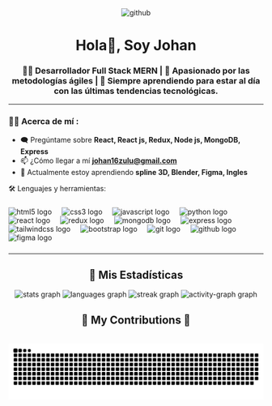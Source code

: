 <div id="header" align="center">
	<img src='https://i.postimg.cc/xTKm7chB/github.png' alt='github'/>
	<h1 align="center">Hola👋, Soy Johan</h1>
	<h3 align="center">
		👨‍💻 Desarrollador Full Stack MERN | 🚀 Apasionado por las metodologías ágiles | 🌟 Siempre aprendiendo para estar al día con las últimas tendencias tecnológicas.
	</h3>
</div>

<!-- <div id="badges" align="center">
	<a href="https://www.twitch.tv/queso1611" target="_blank">
		<img src="https://img.shields.io/twitch/status/queso1611?color=purple&logo=twitch&style=for-the-badge" alt="twitch badge" />
	</a>
  <a href="https://www.twitch.tv/queso1611" target="_blank">
		<img src="https://img.shields.io/twitch/status/queso1611?color=purple&logo=twitch&style=for-the-badge" alt="twitch badge" />
	</a>
  <a href="https://www.twitch.tv/queso1611" target="_blank">
		<img src="https://img.shields.io/twitch/status/queso1611?color=purple&logo=twitch&style=for-the-badge" alt="twitch badge" />
	</a>
</div> -->

---

### 👨‍💻 Acerca de mí : 

- 🗨️ Pregúntame sobre **React, React js, Redux, Node js, MongoDB, Express**
- 📫 ¿Cómo llegar a mí **johan16zulu@gmail.com**
- 📔 Actualmente estoy aprendiendo **spline 3D, Blender, Figma, Ingles**
<!-- 🌐 website **https://johanzuluaga-portfolio.vercel.app/** en proceso!-->
<div align="left">
	<p align="left">🛠️ Lenguajes y herramientas:</p>

###

<div align="left">
  <img src="https://cdn.jsdelivr.net/gh/devicons/devicon/icons/html5/html5-original.svg" height="40" alt="html5 logo"  />
  <img width="12" />
  <img src="https://cdn.jsdelivr.net/gh/devicons/devicon/icons/css3/css3-original.svg" height="40" alt="css3 logo"  />
  <img width="12" />
  <img src="https://cdn.jsdelivr.net/gh/devicons/devicon/icons/javascript/javascript-original.svg" height="40" alt="javascript logo"  />
  <img width="12" />
  <img src="https://cdn.jsdelivr.net/gh/devicons/devicon/icons/python/python-original.svg" height="40" alt="python logo"  />
  <img width="12" />
  <img src="https://cdn.jsdelivr.net/gh/devicons/devicon/icons/react/react-original.svg" height="40" alt="react logo"  />
  <img width="12" />
  <img src="https://cdn.jsdelivr.net/gh/devicons/devicon/icons/redux/redux-original.svg" height="40" alt="redux logo"  />
  <img width="12" />
  <img src="https://cdn.jsdelivr.net/gh/devicons/devicon/icons/mongodb/mongodb-original.svg" height="40" alt="mongodb logo"  />
  <img width="12" />
  <img src="https://cdn.jsdelivr.net/gh/devicons/devicon/icons/express/express-original.svg" height="40" alt="express logo"  />
  <img width="12" />
  <img src="https://cdn.jsdelivr.net/gh/devicons/devicon/icons/tailwindcss/tailwindcss-original-wordmark.svg" height="40" alt="tailwindcss logo"  />
  <img width="12" />
  <img src="https://cdn.jsdelivr.net/gh/devicons/devicon/icons/bootstrap/bootstrap-original.svg" height="40" alt="bootstrap logo"  />
  <img width="12" />
  <img src="https://cdn.jsdelivr.net/gh/devicons/devicon/icons/git/git-original.svg" height="40" alt="git logo"  />
  <img width="12" />
  <img src="https://cdn.jsdelivr.net/gh/devicons/devicon/icons/github/github-original.svg" height="40" alt="github logo"  />
  <img width="12" />
  <img src="https://cdn.jsdelivr.net/gh/devicons/devicon/icons/figma/figma-original.svg" height="40" alt="figma logo"  />
</div>

###

---
### 
<div align="center">
<h2>🧮 Mis Estadísticas</h2>
	
  <img src="https://github-readme-stats.vercel.app/api?username=JohanZ1611&hide_title=false&hide_rank=false&show_icons=true&include_all_commits=true&count_private=true&disable_animations=false&theme=dark&locale=en&hide_border=false&order=1" height="150" alt="stats graph"  />
  <img src="https://github-readme-stats.vercel.app/api/top-langs?username=JohanZ1611&locale=en&hide_title=false&layout=compact&card_width=320&langs_count=5&theme=dark&hide_border=false&order=2" height="150" alt="languages graph"  />
  <img src="https://streak-stats.demolab.com?user=JohanZ1611&locale=en&mode=daily&theme=dark&hide_border=false&border_radius=5&order=3" height="150" alt="streak graph"  />
  <img src="https://github-readme-activity-graph.vercel.app/graph?username=JohanZ1611&radius=16&theme=material&area=true&order=5" height="300" alt="activity-graph graph"  />
</div>

###

<div align="center">
  <h2>🐍 My Contributions 🐍</h2>
  <br>
  <img src="https://raw.githubusercontent.com/JohanZ1611/JohanZ1611/output/snake.svg" alt="Snake animation" />
  
  <br/><br/><br/>
</div>
